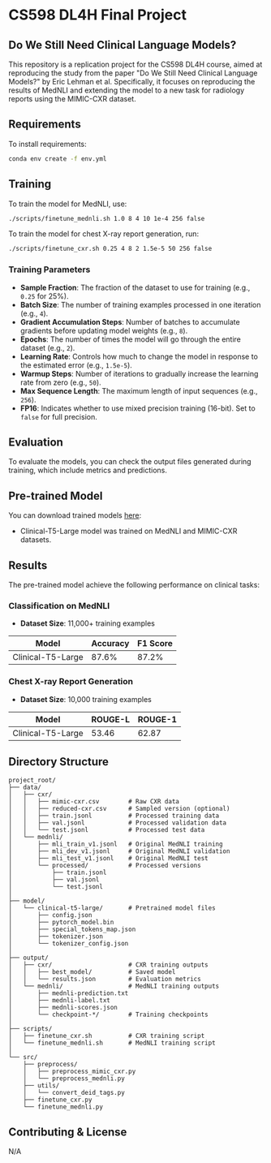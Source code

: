 # CS598 DL4H Final Project
## Do We Still Need Clinical Language Models?

This repository is a replication project for the CS598 DL4H course, aimed at reproducing the study from the paper "Do We Still Need Clinical Language Models?" by Eric Lehman et al. Specifically, it focuses on reproducing the results of MedNLI and extending the model to a new task for radiology reports using the MIMIC-CXR dataset.

## Requirements

To install requirements:

```bash
conda env create -f env.yml
```

## Training
To train the model for MedNLI, use:

```bash
./scripts/finetune_mednli.sh 1.0 8 4 10 1e-4 256 false
```

To train the model for chest X-ray report generation, run:

```bash
./scripts/finetune_cxr.sh 0.25 4 8 2 1.5e-5 50 256 false
```

### Training Parameters

- **Sample Fraction**: The fraction of the dataset to use for training (e.g., `0.25` for 25%).
- **Batch Size**: The number of training examples processed in one iteration (e.g., `4`).
- **Gradient Accumulation Steps**: Number of batches to accumulate gradients before updating model weights (e.g., `8`).
- **Epochs**: The number of times the model will go through the entire dataset (e.g., `2`).
- **Learning Rate**: Controls how much to change the model in response to the estimated error (e.g., `1.5e-5`).
- **Warmup Steps**: Number of iterations to gradually increase the learning rate from zero (e.g., `50`).
- **Max Sequence Length**: The maximum length of input sequences (e.g., `256`).
- **FP16**: Indicates whether to use mixed precision training (16-bit). Set to `false` for full precision.

## Evaluation
To evaluate the models, you can check the output files generated during training, which include metrics and predictions.

## Pre-trained Model
You can download trained models [here](https://uillinoisedu-my.sharepoint.com/:f:/g/personal/syso2_illinois_edu/EtTtO1q7hbREjNyQRlwr-ykBjACP90lL9ssdz8XiKf3cCw?e=7aMKz1):
- Clinical-T5-Large model was trained on MedNLI and MIMIC-CXR datasets.

## Results
The pre-trained model achieve the following performance on clinical tasks:

### Classification on MedNLI

- **Dataset Size**: 11,000+ training examples

| Model | Accuracy | F1 Score |
|-------|----------|----------|
| Clinical-T5-Large	| 87.6% | 87.2% |

### Chest X-ray Report Generation

- **Dataset Size**: 10,000 training examples

| Model | ROUGE-L | ROUGE-1 |
|-------|---------|---------|
| Clinical-T5-Large |	53.46 |	62.87 |

## Directory Structure

```mipsasm
project_root/
├── data/
│   ├── cxr/
│   │   ├── mimic-cxr.csv        # Raw CXR data
│   │   ├── reduced-cxr.csv      # Sampled version (optional)
│   │   ├── train.jsonl          # Processed training data
│   │   ├── val.jsonl            # Processed validation data
│   │   └── test.jsonl           # Processed test data
│   └── mednli/
│       ├── mli_train_v1.jsonl   # Original MedNLI training
│       ├── mli_dev_v1.jsonl     # Original MedNLI validation
│       ├── mli_test_v1.jsonl    # Original MedNLI test
│       └── processed/           # Processed versions
│           ├── train.jsonl
│           ├── val.jsonl
│           └── test.jsonl
│
├── model/
│   └── clinical-t5-large/       # Pretrained model files
│       ├── config.json
│       ├── pytorch_model.bin
│       ├── special_tokens_map.json
│       ├── tokenizer.json
│       └── tokenizer_config.json
│
├── output/
│   ├── cxr/                     # CXR training outputs
│   │   ├── best_model/          # Saved model
│   │   └── results.json         # Evaluation metrics
│   └── mednli/                  # MedNLI training outputs
│       ├── mednli-prediction.txt
│       ├── mednli-label.txt
│       ├── mednli-scores.json
│       └── checkpoint-*/        # Training checkpoints
│
├── scripts/
│   ├── finetune_cxr.sh          # CXR training script
│   └── finetune_mednli.sh       # MedNLI training script
│
└── src/
    ├── preprocess/
    │   ├── preprocess_mimic_cxr.py
    │   └── preprocess_mednli.py
    ├── utils/
    │   └── convert_deid_tags.py
    ├── finetune_cxr.py
    └── finetune_mednli.py
```

## Contributing & License

N/A
